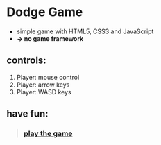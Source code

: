 # Dodge Game
* simple game with HTML5, CSS3 and JavaScript
* **-> no game framework**

## controls:
1. Player: mouse control
1. Player: arrow keys
1. Player: WASD keys

## have fun:

> ### [play the game](https://fakiejohnny.github.io/dodge-game/)